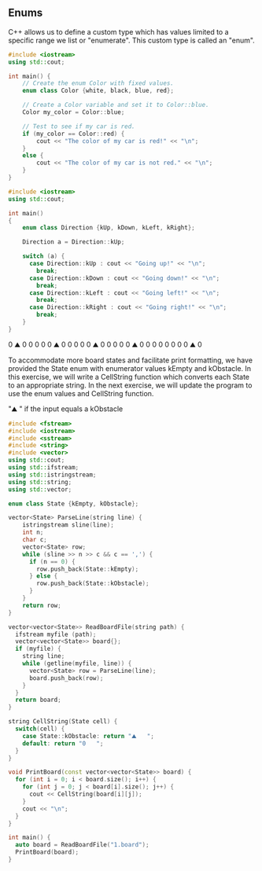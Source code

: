 ## Enums

C++ allows us to define a custom type which has values limited to a specific range we list or "enumerate". This custom type is called an "enum".

```cpp
#include <iostream>
using std::cout;

int main() {
    // Create the enum Color with fixed values.
    enum class Color {white, black, blue, red};

    // Create a Color variable and set it to Color::blue.
    Color my_color = Color::blue;

    // Test to see if my car is red.
    if (my_color == Color::red) {
        cout << "The color of my car is red!" << "\n";
    } 
    else {
        cout << "The color of my car is not red." << "\n";
    }
}
```

```cpp
#include <iostream>
using std::cout;

int main()
{
    enum class Direction {kUp, kDown, kLeft, kRight};

    Direction a = Direction::kUp;

    switch (a) {
      case Direction::kUp : cout << "Going up!" << "\n";
        break;
      case Direction::kDown : cout << "Going down!" << "\n";
        break;
      case Direction::kLeft : cout << "Going left!" << "\n";
        break;
      case Direction::kRight : cout << "Going right!" << "\n";
        break;
    }
}
```

0   ⛰️   0   0   0   0
0   ⛰️   0   0   0   0
0   ⛰️   0   0   0   0
0   ⛰️   0   0   0   0
0   0    0   0  ⛰️   0

To accommodate more board states and facilitate print formatting, we have provided the State enum with enumerator values kEmpty and kObstacle. In this exercise, we will write a CellString function which converts each State to an appropriate string. In the next exercise, we will update the program to use the enum values and CellString function.

"⛰️ " if the input equals a kObstacle

```cpp
#include <fstream>
#include <iostream>
#include <sstream>
#include <string>
#include <vector>
using std::cout;
using std::ifstream;
using std::istringstream;
using std::string;
using std::vector;

enum class State {kEmpty, kObstacle};

vector<State> ParseLine(string line) {
    istringstream sline(line);
    int n;
    char c;
    vector<State> row;
    while (sline >> n >> c && c == ',') {
      if (n == 0) {
        row.push_back(State::kEmpty);
      } else {
        row.push_back(State::kObstacle);
      }
    }
    return row;
}

vector<vector<State>> ReadBoardFile(string path) {
  ifstream myfile (path);
  vector<vector<State>> board{};
  if (myfile) {
    string line;
    while (getline(myfile, line)) {
      vector<State> row = ParseLine(line);
      board.push_back(row);
    }
  }
  return board;
}

string CellString(State cell) {
  switch(cell) {
    case State::kObstacle: return "⛰️   ";
    default: return "0   "; 
  }
}

void PrintBoard(const vector<vector<State>> board) {
  for (int i = 0; i < board.size(); i++) {
    for (int j = 0; j < board[i].size(); j++) {
      cout << CellString(board[i][j]);
    }
    cout << "\n";
  }
}

int main() {
  auto board = ReadBoardFile("1.board");
  PrintBoard(board);
}
```
